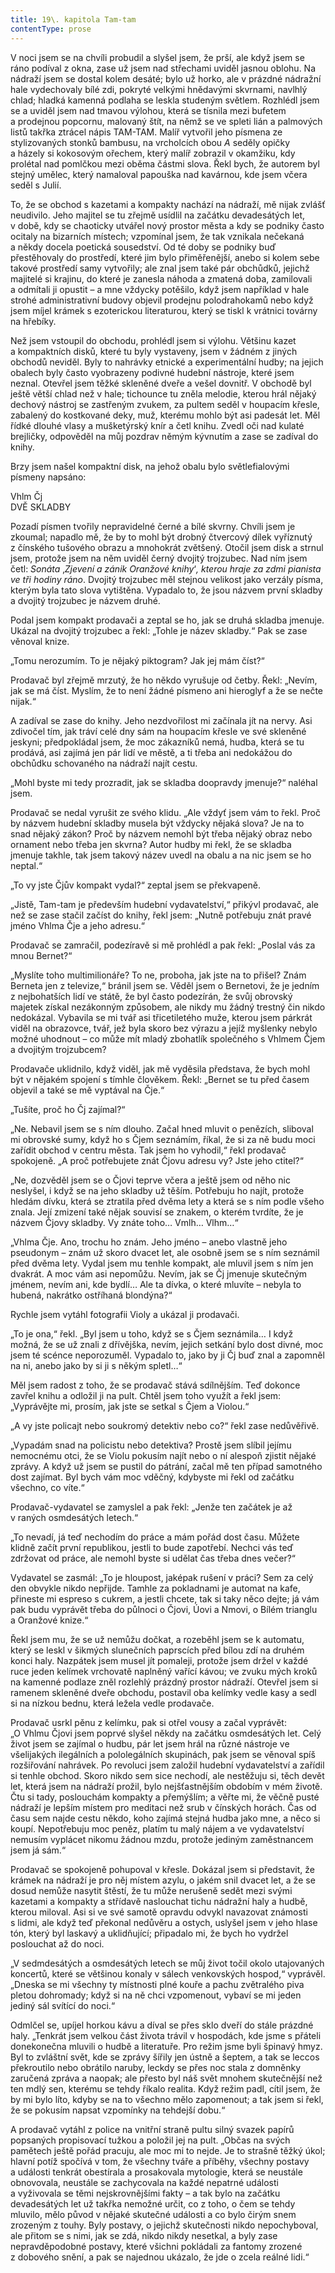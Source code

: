 ```yaml
---
title: 19\. kapitola Tam-tam
contentType: prose
---
```


  

V noci jsem se na chvíli probudil a slyšel jsem, že prší, ale když jsem se ráno podíval z okna, zase už jsem nad střechami uviděl jasnou oblohu. Na nádraží jsem se dostal kolem desáté; bylo už horko, ale v prázdné nádražní hale vydechovaly bílé zdi, pokryté velkými hnědavými skvrnami, navlhlý chlad; hladká kamenná podlaha se leskla studeným světlem. Rozhlédl jsem se a uviděl jsem nad tmavou výlohou, která se tísnila mezi bufetem a prodejnou popcornu, malovaný štít, na němž se ve spleti lián a palmových listů takřka ztrácel nápis TAM-TAM. Malíř vytvořil jeho písmena ze stylizovaných stonků bambusu, na vrcholcích obou _A_ seděly opičky a házely si kokosovým ořechem, který malíř zobrazil v okamžiku, kdy prolétal nad pomlčkou mezi oběma částmi slova. Řekl bych, že autorem byl stejný umělec, který namaloval papouška nad kavárnou, kde jsem včera seděl s Julií.

To, že se obchod s kazetami a kompakty nachází na nádraží, mě nijak zvlášť neudivilo. Jeho majitel se tu zřejmě usídlil na začátku devadesátých let, v době, kdy se chaoticky utvářel nový prostor města a kdy se podniky často ocitaly na bizarních místech; vzpomínal jsem, že tak vznikala nečekaná a někdy docela poetická sousedství. Od té doby se podniky buď přestěhovaly do prostředí, které jim bylo přiměřenější, anebo si kolem sebe takové prostředí samy vytvořily; ale znal jsem také pár obchůdků, jejichž majitelé si krajinu, do které je zanesla náhoda a zmatená doba, zamilovali a odmítali ji opustit – a mne vždycky potěšilo, když jsem například v hale strohé administrativní budovy objevil prodejnu polodrahokamů nebo když jsem míjel krámek s ezoterickou literaturou, který se tiskl k vrátnici továrny na hřebíky.

Než jsem vstoupil do obchodu, prohlédl jsem si výlohu. Většinu kazet a kompaktních disků, které tu byly vystaveny, jsem v žádném z jiných obchodů neviděl. Byly to nahrávky etnické a experimentální hudby; na jejich obalech byly často vyobrazeny podivné hudební nástroje, které jsem neznal. Otevřel jsem těžké skleněné dveře a vešel dovnitř. V obchodě byl ještě větší chlad než v hale; tichounce tu zněla melodie, kterou hrál nějaký dechový nástroj se zastřeným zvukem, za pultem seděl v houpacím křesle, zabalený do kostkované deky, muž, kterému mohlo být asi padesát let. Měl řídké dlouhé vlasy a mušketýrský knír a četl knihu. Zvedl oči nad kulaté brejličky, odpověděl na můj pozdrav němým kývnutím a zase se zadíval do knihy.

Brzy jsem našel kompaktní disk, na jehož obalu bylo světlefialovými písmeny napsáno:

Vhlm Čj  
DVĚ SKLADBY

Pozadí písmen tvořily nepravidelné černé a bílé skvrny. Chvíli jsem je zkoumal; napadlo mě, že by to mohl být drobný čtvercový dílek vyříznutý z čínského tušového obrazu a mnohokrát zvětšený. Otočil jsem disk a strnul jsem, protože jsem na něm uviděl černý dvojitý trojzubec. Nad ním jsem četl: _Sonáta_ ‚_Zjevení a zánik Oranžové knihy_‘_, kterou hraje za zdmi pianista ve tři hodiny ráno_. Dvojitý trojzubec měl stejnou velikost jako verzály písma, kterým byla tato slova vytištěna. Vypadalo to, že jsou názvem první skladby a dvojitý trojzubec je názvem druhé.

Podal jsem kompakt prodavači a zeptal se ho, jak se druhá skladba jmenuje. Ukázal na dvojitý trojzubec a řekl: „Tohle je název skladby.“ Pak se zase věnoval knize.

„Tomu nerozumím. To je nějaký piktogram? Jak jej mám číst?“

Prodavač byl zřejmě mrzutý, že ho někdo vyrušuje od četby. Řekl: „Nevím, jak se má číst. Myslím, že to není žádné písmeno ani hieroglyf a že se nečte nijak.“

A zadíval se zase do knihy. Jeho nezdvořilost mi začínala jít na nervy. Asi zdivočel tím, jak tráví celé dny sám na houpacím křesle ve své skleněné jeskyni; předpokládal jsem, že moc zákazníků nemá, hudba, která se tu prodává, asi zajímá jen pár lidí ve městě, a ti třeba ani nedokážou do obchůdku schovaného na nádraží najít cestu.

„Mohl byste mi tedy prozradit, jak se skladba doopravdy jmenuje?“ naléhal jsem.

Prodavač se nedal vyrušit ze svého klidu. „Ale vždyť jsem vám to řekl. Proč by názvem hudební skladby musela být vždycky nějaká slova? Je na to snad nějaký zákon? Proč by názvem nemohl být třeba nějaký obraz nebo ornament nebo třeba jen skvrna? Autor hudby mi řekl, že se skladba jmenuje takhle, tak jsem takový název uvedl na obalu a na nic jsem se ho neptal.“

„To vy jste Čjův kompakt vydal?“ zeptal jsem se překvapeně.

„Jistě, Tam-tam je především hudební vydavatelství,“ přikývl prodavač, ale než se zase stačil začíst do knihy, řekl jsem: „Nutně potřebuju znát pravé jméno Vhlma Čje a jeho adresu.“

Prodavač se zamračil, podezíravě si mě prohlédl a pak řekl: „Poslal vás za mnou Bernet?“

„Myslíte toho multimilionáře? To ne, proboha, jak jste na to přišel? Znám Berneta jen z televize,“ bránil jsem se. Věděl jsem o Bernetovi, že je jedním z nejbohatších lidí ve státě, že byl často podezírán, že svůj obrovský majetek získal nezákonným způsobem, ale nikdy mu žádný trestný čin nikdo nedokázal. Vybavila se mi tvář asi třicetiletého muže, kterou jsem párkrát viděl na obrazovce, tvář, jež byla skoro bez výrazu a jejíž myšlenky nebylo možné uhodnout – co může mít mladý zbohatlík společného s Vhlmem Čjem a dvojitým trojzubcem?

Prodavače uklidnilo, když viděl, jak mě vyděsila představa, že bych mohl být v nějakém spojení s tímhle člověkem. Řekl: „Bernet se tu před časem objevil a také se mě vyptával na Čje.“

„Tušíte, proč ho Čj zajímal?“

„Ne. Nebavil jsem se s ním dlouho. Začal hned mluvit o penězích, sliboval mi obrovské sumy, když ho s Čjem seznámím, říkal, že si za ně budu moci zařídit obchod v centru města. Tak jsem ho vyhodil,“ řekl prodavač spokojeně. „A proč potřebujete znát Čjovu adresu vy? Jste jeho ctitel?“

„Ne, dozvěděl jsem se o Čjovi teprve včera a ještě jsem od něho nic neslyšel, i když se na jeho skladby už těším. Potřebuju ho najít, protože hledám dívku, která se ztratila před dvěma lety a která se s ním podle všeho znala. Její zmizení také nějak souvisí se znakem, o kterém tvrdíte, že je názvem Čjovy skladby. Vy znáte toho… Vmlh… Vlhm…“

„Vhlma Čje. Ano, trochu ho znám. Jeho jméno – anebo vlastně jeho pseudonym – znám už skoro dvacet let, ale osobně jsem se s ním seznámil před dvěma lety. Vydal jsem mu tenhle kompakt, ale mluvil jsem s ním jen dvakrát. A moc vám asi nepomůžu. Nevím, jak se Čj jmenuje skutečným jménem, nevím ani, kde bydlí… Ale ta dívka, o které mluvíte – nebyla to hubená, nakrátko ostříhaná blondýna?“

Rychle jsem vytáhl fotografii Violy a ukázal ji prodavači.

„To je ona,“ řekl. „Byl jsem u toho, když se s Čjem seznámila… I když možná, že se už znali z dřívějška, nevím, jejich setkání bylo dost divné, moc jsem té scénce neporozuměl. Vypadalo to, jako by ji Čj buď znal a zapomněl na ni, anebo jako by si ji s někým spletl…“

Měl jsem radost z toho, že se prodavač stává sdílnějším. Teď dokonce zavřel knihu a odložil ji na pult. Chtěl jsem toho využít a řekl jsem: „Vyprávějte mi, prosím, jak jste se setkal s Čjem a Violou.“

„A vy jste policajt nebo soukromý detektiv nebo co?“ řekl zase nedůvěřivě.

„Vypadám snad na policistu nebo detektiva? Prostě jsem slíbil jejímu nemocnému otci, že se Violu pokusím najít nebo o ní alespoň zjistit nějaké zprávy. A když už jsem se pustil do pátrání, začal mě ten případ samotného dost zajímat. Byl bych vám moc vděčný, kdybyste mi řekl od začátku všechno, co víte.“

Prodavač-vydavatel se zamyslel a pak řekl: „Jenže ten začátek je až v raných osmdesátých letech.“

„To nevadí, já teď nechodím do práce a mám pořád dost času. Můžete klidně začít první republikou, jestli to bude zapotřebí. Nechci vás teď zdržovat od práce, ale nemohl byste si udělat čas třeba dnes večer?“

Vydavatel se zasmál: „To je hloupost, jaképak rušení v práci? Sem za celý den obvykle nikdo nepřijde. Tamhle za pokladnami je automat na kafe, přineste mi espreso s cukrem, a jestli chcete, tak si taky něco dejte; já vám pak budu vyprávět třeba do půlnoci o Čjovi, Úovi a Nmovi, o Bílém trianglu a Oranžové knize.“

Řekl jsem mu, že se už nemůžu dočkat, a rozeběhl jsem se k automatu, který se leskl v šikmých slunečních paprscích před bílou zdí na druhém konci haly. Nazpátek jsem musel jít pomaleji, protože jsem držel v každé ruce jeden kelímek vrchovatě naplněný vařící kávou; ve zvuku mých kroků na kamenné podlaze zněl rozlehlý prázdný prostor nádraží. Otevřel jsem si ramenem skleněné dveře obchodu, postavil oba kelímky vedle kasy a sedl si na nízkou bednu, která ležela vedle prodavače.

Prodavač usrkl pěnu z kelímku, pak si otřel vousy a začal vyprávět: „O Vhlmu Čjovi jsem poprvé slyšel někdy na začátku osmdesátých let. Celý život jsem se zajímal o hudbu, pár let jsem hrál na různé nástroje ve všelijakých ilegálních a pololegálních skupinách, pak jsem se věnoval spíš rozšiřování nahrávek. Po revoluci jsem založil hudební vydavatelství a zařídil si tenhle obchod. Skoro nikdo sem sice nechodí, ale nestěžuju si, těch devět let, která jsem na nádraží prožil, bylo nejšťastnějším obdobím v mém životě. Čtu si tady, poslouchám kompakty a přemýšlím; a věřte mi, že věčně pusté nádraží je lepším místem pro meditaci než srub v čínských horách. Čas od času sem najde cestu někdo, koho zajímá stejná hudba jako mne, a něco si koupí. Nepotřebuju moc peněz, platím tu malý nájem a ve vydavatelství nemusím vyplácet nikomu žádnou mzdu, protože jediným zaměstnancem jsem já sám.“

Prodavač se spokojeně pohupoval v křesle. Dokázal jsem si představit, že krámek na nádraží je pro něj místem azylu, o jakém snil dvacet let, a že se dosud nemůže nasytit štěstí, že tu může nerušeně sedět mezi svými kazetami a kompakty a střídavě naslouchat tichu nádražní haly a hudbě, kterou miloval. Asi si ve své samotě opravdu odvykl navazovat známosti s lidmi, ale když teď překonal nedůvěru a ostych, uslyšel jsem v jeho hlase tón, který byl laskavý a uklidňující; připadalo mi, že bych ho vydržel poslouchat až do noci.

„V sedmdesátých a osmdesátých letech se můj život točil okolo utajovaných koncertů, které se většinou konaly v sálech venkovských hospod,“ vyprávěl. „Dneska se mi všechny ty místnosti plné kouře a pachu zvětralého piva pletou dohromady; když si na ně chci vzpomenout, vybaví se mi jeden jediný sál svítící do noci.“

Odmlčel se, upíjel horkou kávu a díval se přes sklo dveří do stále prázdné haly. „Tenkrát jsem velkou část života trávil v hospodách, kde jsme s přáteli donekonečna mluvili o hudbě a literatuře. Pro režim jsme byli špinavý hmyz. Byl to zvláštní svět, kde se zprávy šířily jen ústně a šeptem, a tak se leccos překroutilo nebo obrátilo naruby, leckdy se přes noc stala z domněnky zaručená zpráva a naopak; ale přesto byl náš svět mnohem skutečnější než ten mdlý sen, kterému se tehdy říkalo realita. Když režim padl, cítil jsem, že by mi bylo líto, kdyby se na to všechno mělo zapomenout; a tak jsem si řekl, že se pokusím napsat vzpomínky na tehdejší dobu.“

A prodavač vytáhl z police na vnitřní straně pultu silný svazek papírů popsaných propisovací tužkou a položil jej na pult. „Občas na svých pamětech ještě pořád pracuju, ale moc mi to nejde. Je to strašně těžký úkol; hlavní potíž spočívá v tom, že všechny tváře a příběhy, všechny postavy a události tenkrát obestírala a prosakovala mytologie, která se neustále obnovovala, neustále se zachycovala na každé nepatrné události a vyživovala se těmi nejskrovnějšími fakty – a tak bylo na začátku devadesátých let už takřka nemožné určit, co z toho, o čem se tehdy mluvilo, mělo původ v nějaké skutečné události a co bylo čirým snem zrozeným z touhy. Byly postavy, o jejichž skutečnosti nikdo nepochyboval, ale přitom se s nimi, jak se zdá, nikdo nikdy nesetkal, a byly zase nepravděpodobné postavy, které všichni pokládali za fantomy zrozené z dobového snění, a pak se najednou ukázalo, že jde o zcela reálné lidi.“
